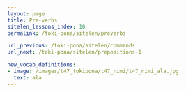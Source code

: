 ```yaml
---
layout: page
title: Pre-verbs
sitelen_lessons_index: 10
permalink: /toki-pona/sitelen/preverbs

url_previous: /toki-pona/sitelen/commands
url_next: /toki-pona/sitelen/prepositions-1

new_vocab_definitions:
- image: /images/t47_tokipona/t47_nimi/t47_nimi_ala.jpg
  text: ala
---
```


